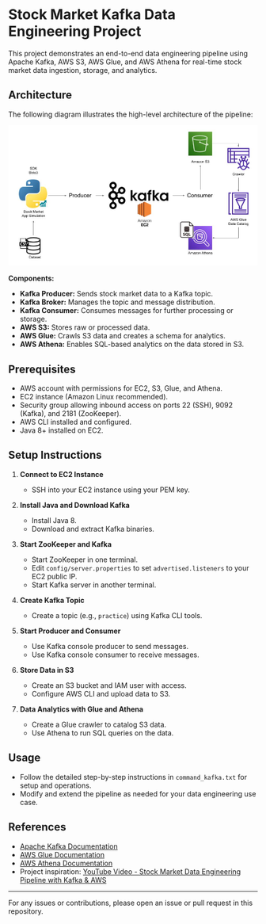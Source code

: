 # Stock Market Kafka Data Engineering Project

This project demonstrates an end-to-end data engineering pipeline using Apache Kafka, AWS S3, AWS Glue, and AWS Athena for real-time stock market data ingestion, storage, and analytics.

## Architecture

The following diagram illustrates the high-level architecture of the pipeline:

![Architecture Diagram](architecture.jpg)

**Components:**
- **Kafka Producer:** Sends stock market data to a Kafka topic.
- **Kafka Broker:** Manages the topic and message distribution.
- **Kafka Consumer:** Consumes messages for further processing or storage.
- **AWS S3:** Stores raw or processed data.
- **AWS Glue:** Crawls S3 data and creates a schema for analytics.
- **AWS Athena:** Enables SQL-based analytics on the data stored in S3.

## Prerequisites

- AWS account with permissions for EC2, S3, Glue, and Athena.
- EC2 instance (Amazon Linux recommended).
- Security group allowing inbound access on ports 22 (SSH), 9092 (Kafka), and 2181 (ZooKeeper).
- AWS CLI installed and configured.
- Java 8+ installed on EC2.

## Setup Instructions

1. **Connect to EC2 Instance**
   - SSH into your EC2 instance using your PEM key.

2. **Install Java and Download Kafka**
   - Install Java 8.
   - Download and extract Kafka binaries.

3. **Start ZooKeeper and Kafka**
   - Start ZooKeeper in one terminal.
   - Edit `config/server.properties` to set `advertised.listeners` to your EC2 public IP.
   - Start Kafka server in another terminal.

4. **Create Kafka Topic**
   - Create a topic (e.g., `practice`) using Kafka CLI tools.

5. **Start Producer and Consumer**
   - Use Kafka console producer to send messages.
   - Use Kafka console consumer to receive messages.

6. **Store Data in S3**
   - Create an S3 bucket and IAM user with access.
   - Configure AWS CLI and upload data to S3.

7. **Data Analytics with Glue and Athena**
   - Create a Glue crawler to catalog S3 data.
   - Use Athena to run SQL queries on the data.

## Usage

- Follow the detailed step-by-step instructions in `command_kafka.txt` for setup and operations.
- Modify and extend the pipeline as needed for your data engineering use case.

## References

- [Apache Kafka Documentation](https://kafka.apache.org/documentation/)
- [AWS Glue Documentation](https://docs.aws.amazon.com/glue/)
- [AWS Athena Documentation](https://docs.aws.amazon.com/athena/)
- Project inspiration: [YouTube Video - Stock Market Data Engineering Pipeline with Kafka & AWS](https://www.youtube.com/) <!-- Replace with actual video URL if available -->

---

For any issues or contributions, please open an issue or pull request in this repository.
